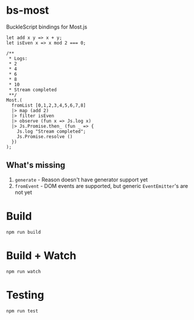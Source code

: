 # bs-most

BuckleScript bindings for Most.js

```reason
let add x y => x + y;
let isEven x => x mod 2 === 0;

/**
 * Logs:
 * 2
 * 4
 * 6
 * 8
 * 10
 * Stream completed
 **/
Most.(
  fromList [0,1,2,3,4,5,6,7,8]
  |> map (add 2)
  |> filter isEven
  |> observe (fun x => Js.log x)
  |> Js.Promise.then_ (fun _ => {
    Js.log "Stream completed";
    Js.Promise.resolve ()
  })
);
```

## What's missing

1. `generate` - Reason doesn't have generator support yet
2. `fromEvent` - DOM events are supported, but generic `EventEmitter`'s are not yet

# Build
```
npm run build
```

# Build + Watch

```
npm run watch
```

# Testing

```
npm run test
```
